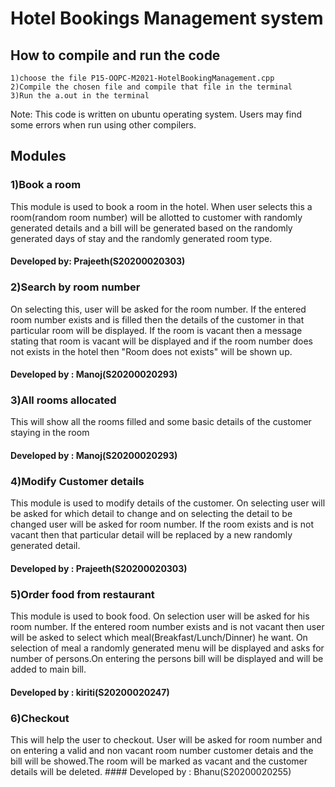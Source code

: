 # Hotel Bookings Management system
## How to compile and run the code
	1)choose the file P15-OOPC-M2021-HotelBookingManagement.cpp
	2)Compile the chosen file and compile that file in the terminal
	3)Run the a.out in the terminal
  Note: This code is written on ubuntu operating system. Users may find some errors when run using other compilers.

## Modules
###	1)Book a room
This module is used to book a room in the hotel. When user selects this a room(random room number) will be allotted to customer with randomly generated details and a bill will be generated based on the randomly generated days of stay and the randomly generated room type.

####		Developed by: Prajeeth(S20200020303) 
###	2)Search by room number
On selecting this, user will be asked for the room number. If the entered room number exists and is filled then the details of the customer in that particular room will be displayed. If the room is vacant then a message stating that room is vacant will be displayed and if the room number does not exists in the hotel then "Room does not exists" will be shown up.
####		Developed by : Manoj(S20200020293)
###	3)All rooms allocated
This will show all the rooms filled and some basic details of the customer staying in the room
####		Developed by : Manoj(S20200020293)
###	4)Modify Customer details
This module is used to modify details of the customer. On selecting user will be asked for which detail to change and on selecting the detail to be changed user will be asked for room number. If the room exists and is not vacant then that particular detail will be replaced by a new randomly generated detail.
####		Developed by : Prajeeth(S20200020303)
###	5)Order food from restaurant
This module is used to book food. On selection user will be asked for his room number. If the entered room number exists and is not vacant then user will be asked to select which meal(Breakfast/Lunch/Dinner) he want. On selection of meal a randomly generated menu will be displayed and asks for number of persons.On entering the persons bill  will be displayed and will be added to main bill.
####	Developed by : kiriti(S20200020247)
### 6)Checkout
This will help the user to checkout. User will be asked for room number and on entering a valid and non vacant room number customer detais and the bill will be showed.The room will be marked as vacant and the customer details will be deleted.
	####	Developed by : Bhanu(S20200020255)
